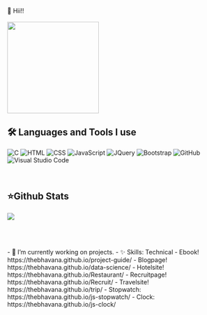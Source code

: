 
🍁 Hii!! 
<br />
<br />
<img align="left " src="https://c.tenor.com/Bpv9wTLKMskAAAAM/computer-nerds.gif" width="210px" style="max-width:100%;">
<br />

<p align="right">
<h2><b>🛠 Languages and Tools I use </b></h2>

  ![C](https://img.shields.io/badge/-C-040E2C?style=for-the-badge&logo=C)
  ![HTML](https://img.shields.io/badge/-HTML-040E2C?style=for-the-badge&logo=HTML5)
  ![CSS](https://img.shields.io/badge/-CSS-040E2C?style=for-the-badge&logo=CSS3&logoColor=1572B6)
  ![JavaScript](https://img.shields.io/badge/-JavaScript-040E2C?style=for-the-badge&logo=javascript)
  ![JQuery](https://img.shields.io/badge/-JQuery-040E2C?style=for-the-badge&logo=jquery&logoColor=0769ad)
  ![Bootstrap](https://img.shields.io/badge/-Bootstrap-040E2C?style=for-the-badge&logo=bootstrap&logoColor=563D7C)
  ![GitHub](https://img.shields.io/badge/-GitHub-040E2C?style=for-the-badge&logo=github)
  ![Visual Studio Code](https://img.shields.io/badge/-Visual%20Studio%20Code-040E2C?style=for-the-badge&logo=visual-studio-code&logoColor=007ACC)

</p>

<br />
<h2><b>⭐Github Stats</b></h2> 

![](https://komarev.com/ghpvc/?username=thebhavana&color=00ACFF)


</a>


<br>

<br />
<br />
- 🔭 I’m currently working on projects.
- ✨ Skills: Technical
- Ebook! https://thebhavana.github.io/project-guide/
- Blogpage! https://thebhavana.github.io/data-science/
- Hotelsite! https://thebhavana.github.io/Restaurant/
- Recruitpage! https://thebhavana.github.io/Recruit/
- Travelsite! https://thebhavana.github.io/trip/
- Stopwatch: https://thebhavana.github.io/js-stopwatch/
- Clock: https://thebhavana.github.io/js-clock/
